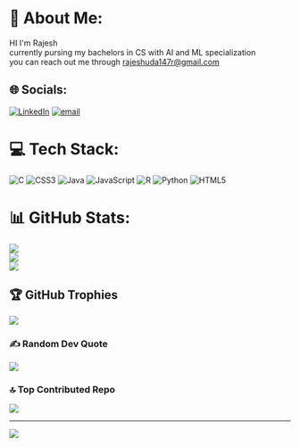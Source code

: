 # 💫 About Me:
HI I'm Rajesh <br>currently pursing my bachelors in CS with AI and ML specialization<br>you can reach out me through rajeshuda147r@gmail.com


## 🌐 Socials:
[![LinkedIn](https://img.shields.io/badge/LinkedIn-%230077B5.svg?logo=linkedin&logoColor=white)](https://linkedin.com/in/rajeshuda) [![email](https://img.shields.io/badge/Email-D14836?logo=gmail&logoColor=white)](mailto:rajeshuda147r@gmail.com) 

# 💻 Tech Stack:
![C](https://img.shields.io/badge/c-%2300599C.svg?style=for-the-badge&logo=c&logoColor=white) ![CSS3](https://img.shields.io/badge/css3-%231572B6.svg?style=for-the-badge&logo=css3&logoColor=white) ![Java](https://img.shields.io/badge/java-%23ED8B00.svg?style=for-the-badge&logo=openjdk&logoColor=white) ![JavaScript](https://img.shields.io/badge/javascript-%23323330.svg?style=for-the-badge&logo=javascript&logoColor=%23F7DF1E) ![R](https://img.shields.io/badge/r-%23276DC3.svg?style=for-the-badge&logo=r&logoColor=white) ![Python](https://img.shields.io/badge/python-3670A0?style=for-the-badge&logo=python&logoColor=ffdd54) ![HTML5](https://img.shields.io/badge/html5-%23E34F26.svg?style=for-the-badge&logo=html5&logoColor=white)
# 📊 GitHub Stats:
![](https://github-readme-stats.vercel.app/api?username=rajesh147r&theme=neon&hide_border=false&include_all_commits=false&count_private=false)<br/>
![](https://nirzak-streak-stats.vercel.app/?user=rajesh147r&theme=neon&hide_border=false)<br/>
![](https://github-readme-stats.vercel.app/api/top-langs/?username=rajesh147r&theme=neon&hide_border=false&include_all_commits=false&count_private=false&layout=compact)

## 🏆 GitHub Trophies
![](https://github-profile-trophy.vercel.app/?username=rajesh147r&theme=neon&no-frame=false&no-bg=false&margin-w=4)

### ✍️ Random Dev Quote
![](https://quotes-github-readme.vercel.app/api?type=horizontal&theme=radical)

### 🔝 Top Contributed Repo
![](https://github-contributor-stats.vercel.app/api?username=rajesh147r&limit=5&theme=dark&combine_all_yearly_contributions=true)

---
[![](https://visitcount.itsvg.in/api?id=rajesh147r&icon=0&color=1)](https://visitcount.itsvg.in)

<!-- Proudly created with GPRM ( https://gprm.itsvg.in ) -->
